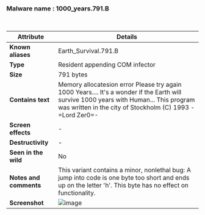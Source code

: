 <h3>Malware name	: 1000_years.791.B </h3><br>

| **Attribute**          | **Details** |
|------------------------|------------|
| **Known aliases**      | Earth_Survival.791.B |
| **Type**              | Resident appending COM infector  |
| **Size** | 791 bytes |
| **Contains text**     | Memory allocatesion error Please try again 1000 Years.... It's a wonder if the Earth will survive 1000 years with Human... This program was written in the city of Stockholm (C) 1993 -=Lord Zer0=- |
| **Screen effects**    | - |
| **Destructivity**     | - |
| **Seen in the wild**  | No |
| **Notes and comments** | This variant contains a minor, nonlethal bug: A jump into code is one byte too short and ends up on the letter 'h'. This byte has no effect on functionality. |
| **Screenshot** | ![image](https://github.com/user-attachments/assets/2485f601-ace7-4a6d-bf3c-5464c51f88c7) |








